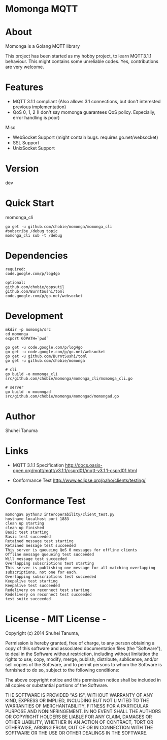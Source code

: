 Momonga MQTT
============

# About

Momonga is a Golang MQTT library

This project has been started as my hobby project, to learn MQTT3.1.1 behaviour.
This might contains some unreliable codes. Yes, contributions are very welcome.

# Features

* MQTT 3.1.1 compliant
  (Also allows 3.1 connections, but don't interested previous implementation)
* QoS 0, 1, 2 (I don't say momonga guarantees QoS policy. Especially, error handling is poor)

Misc

* WebSocket Support (might contain bugs. requires go.net/websocket)
* SSL Support
* UnixSocket Support

# Version

dev

# Quick Start

momonga_cli

```
go get -u github.com/chobie/momonga/momonga_cli
#subscribe /debug topic
momonga_cli sub -t /debug

```

# Dependencies

```
required:
code.google.com/p/log4go

optional:
github.com/chobie/gopsutil
github.com/BurntSushi/toml
code.google.com/p/go.net/websocket
```

# Development

```
mkdir -p momonga/src
cd momonga
export GOPATH=`pwd`

go get -u code.google.com/p/log4go
go get -u code.google.com/p/go.net/websocket
go get -u github.com/BurntSushi/toml
go get -u github.com/chobie/momonga

# cli
go build -o momonga_cli src/github.com/chobie/momonga/momonga_cli/momonga_cli.go

# server
go build -o moomngad src/github.com/chobie/momonga/momongad/momongad.go

```

# Author

Shuhei Tanuma

# Links

* MQTT 3.1.1 Specification
http://docs.oasis-open.org/mqtt/mqtt/v3.1.1/csprd01/mqtt-v3.1.1-csprd01.html

* Conformance Test
http://www.eclipse.org/paho/clients/testing/

# Conformance Test

```
momonga% python3 interoperability/client_test.py
hostname localhost port 1883
clean up starting
clean up finished
Basic test starting
Basic test succeeded
Retained message test starting
Retained message test succeeded
This server is queueing QoS 0 messages for offline clients
Offline message queueing test succeeded
Will message test succeeded
Overlapping subscriptions test starting
This server is publishing one message for all matching overlapping subscriptions, not one for each.
Overlapping subscriptions test succeeded
Keepalive test starting
Keepalive test succeeded
Redelivery on reconnect test starting
Redelivery on reconnect test succeeded
test suite succeeded
```

# License - MIT License -

Copyright (c) 2014 Shuhei Tanuma,

Permission is hereby granted, free of charge, to any person obtaining a copy of this software and associated documentation files (the "Software"), to deal in the Software without restriction, including without limitation the rights to use, copy, modify, merge, publish, distribute, sublicense, and/or sell copies of the Software, and to permit persons to whom the Software is furnished to do so, subject to the following conditions:

The above copyright notice and this permission notice shall be included in all copies or substantial portions of the Software.

THE SOFTWARE IS PROVIDED "AS IS", WITHOUT WARRANTY OF ANY KIND, EXPRESS OR IMPLIED, INCLUDING BUT NOT LIMITED TO THE WARRANTIES OF MERCHANTABILITY, FITNESS FOR A PARTICULAR PURPOSE AND NONINFRINGEMENT. IN NO EVENT SHALL THE AUTHORS OR COPYRIGHT HOLDERS BE LIABLE FOR ANY CLAIM, DAMAGES OR OTHER LIABILITY, WHETHER IN AN ACTION OF CONTRACT, TORT OR OTHERWISE, ARISING FROM, OUT OF OR IN CONNECTION WITH THE SOFTWARE OR THE USE OR OTHER DEALINGS IN THE SOFTWARE.